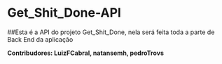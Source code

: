 # Get_Shit_Done-API

##Esta é a API do projeto Get_Shit_Done, nela será feita toda a parte de Back End da aplicação

**Contribudores: LuizFCabral, natansemh, pedroTrovs**
